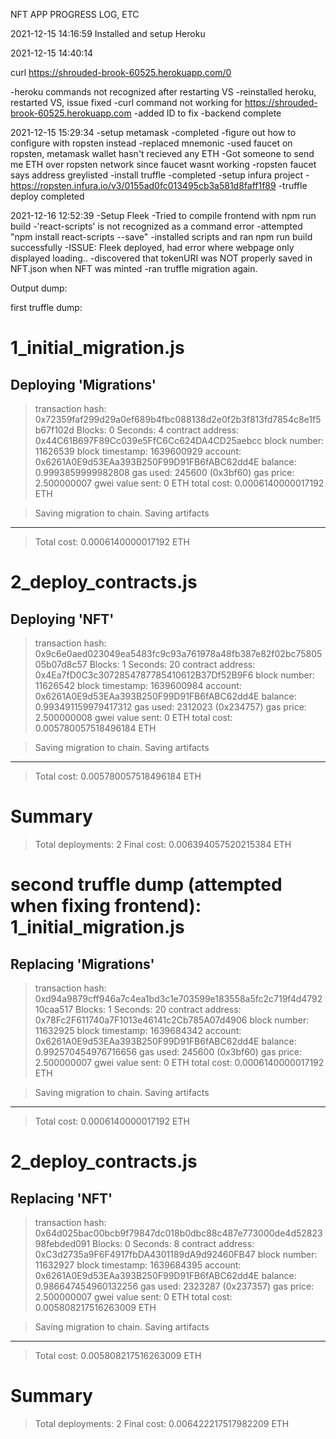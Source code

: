 NFT APP PROGRESS LOG, ETC

2021-12-15 14:16:59
Installed and setup Heroku

2021-12-15 14:40:14

curl https://shrouded-brook-60525.herokuapp.com/0

-heroku commands not recognized after restarting VS
    -reinstalled heroku, restarted VS, issue fixed
-curl command not working for https://shrouded-brook-60525.herokuapp.com
    -added ID to fix
-backend complete

2021-12-15 15:29:34
-setup metamask
    -completed
-figure out how to configure with ropsten instead
    -replaced mnemonic
    -used faucet on ropsten, metamask wallet hasn't recieved any ETH
        -Got someone to send me ETH over ropsten network since faucet wasnt working 
    -ropsten faucet says address greylisted 
-install truffle
    -completed
-setup infura project
    -https://ropsten.infura.io/v3/0155ad0fc013495cb3a581d8faff1f89
-truffle deploy completed

2021-12-16 12:52:39
-Setup Fleek
-Tried to compile frontend with npm run build
    -'react-scripts' is not recognized as a command error
    -attempted "npm install react-scripts --save"
        -installed scripts and ran npm run build successfully
-ISSUE: Fleek deployed, had error where webpage only displayed loading..
    -discovered that tokenURI was NOT properly saved in NFT.json when NFT was minted
    -ran truffle migration again.


Output dump:

first truffle dump:

1_initial_migration.js
======================

   Deploying 'Migrations'
   ----------------------
   > transaction hash:    0x72359faf299d29a0ef689b4fbc088138d2e0f2b3f813fd7854c8e1f5b67f102d
   > Blocks: 0            Seconds: 4
   > contract address:    0x44C61B697F89Cc039e5FfC6Cc624DA4CD25aebcc
   > block number:        11626539
   > block timestamp:     1639600929
   > account:             0x6261A0E9d53EAa393B250F99D91FB6fABC62dd4E
   > balance:             0.9993859999982808
   > gas used:            245600 (0x3bf60)
   > gas price:           2.500000007 gwei
   > value sent:          0 ETH
   > total cost:          0.0006140000017192 ETH


   > Saving migration to chain.
   > Saving artifacts
   -------------------------------------
   > Total cost:     0.0006140000017192 ETH


2_deploy_contracts.js
=====================

   Deploying 'NFT'
   ---------------
   > transaction hash:    0x9c6e0aed023049ea5483fc9c93a761978a48fb387e82f02bc7580505b07d8c57
   > Blocks: 1            Seconds: 20
   > contract address:    0x4Ea7fD0C3c3072854787785410612B37Df52B9F6
   > block number:        11626542
   > block timestamp:     1639600984
   > account:             0x6261A0E9d53EAa393B250F99D91FB6fABC62dd4E
   > balance:             0.993491159979417312
   > gas used:            2312023 (0x234757)
   > gas price:           2.500000008 gwei
   > value sent:          0 ETH
   > total cost:          0.005780057518496184 ETH


   > Saving migration to chain.
   > Saving artifacts
   -------------------------------------
   > Total cost:     0.005780057518496184 ETH


Summary
=======
> Total deployments:   2
> Final cost:          0.006394057520215384 ETH

second truffle dump (attempted when fixing frontend):
1_initial_migration.js
======================

   Replacing 'Migrations'
   ----------------------
   > transaction hash:    0xd94a9879cff946a7c4ea1bd3c1e703599e183558a5fc2c719f4d479210caa517
   > Blocks: 1            Seconds: 20
   > contract address:    0x78Fc2F611740a7F1013e46141c2Cb785A07d4906
   > block number:        11632925
   > block timestamp:     1639684342
   > account:             0x6261A0E9d53EAa393B250F99D91FB6fABC62dd4E
   > balance:             0.992570454976716656
   > gas used:            245600 (0x3bf60)
   > gas price:           2.500000007 gwei
   > value sent:          0 ETH
   > total cost:          0.0006140000017192 ETH


   > Saving migration to chain.
   > Saving artifacts
   -------------------------------------
   > Total cost:     0.0006140000017192 ETH


2_deploy_contracts.js
=====================

   Replacing 'NFT'
   ---------------
   > transaction hash:    0x64d025bac00bcb9f79847dc018b0dbc88c487e773000de4d5282398febded091
   > Blocks: 0            Seconds: 8
   > contract address:    0xC3d2735a9F6F4917fbDA4301189dA9d92460FB47
   > block number:        11632927
   > block timestamp:     1639684395
   > account:             0x6261A0E9d53EAa393B250F99D91FB6fABC62dd4E
   > balance:             0.986647454960132256
   > gas used:            2323287 (0x237357)
   > gas price:           2.500000007 gwei
   > value sent:          0 ETH
   > total cost:          0.005808217516263009 ETH


   > Saving migration to chain.
   > Saving artifacts
   -------------------------------------
   > Total cost:     0.005808217516263009 ETH


Summary
=======
> Total deployments:   2
> Final cost:          0.006422217517982209 ETH
